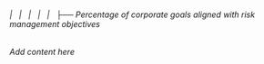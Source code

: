 ###### |   |   |   |   |   ├── Percentage of corporate goals aligned with risk management objectives

*Add content here*